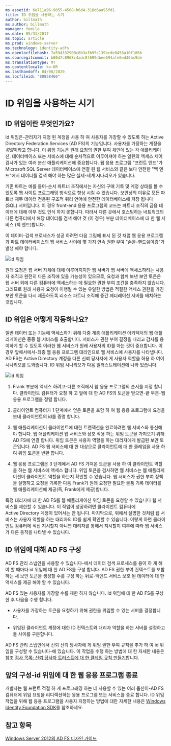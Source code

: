 ```yaml
---
ms.assetid: 6e711a96-9055-4508-b6d4-318d6aa95fd1
title: ID 위임을 사용하는 시기
author: billmath
ms.author: billmath
manager: femila
ms.date: 05/31/2017
ms.topic: article
ms.prod: windows-server
ms.technology: identity-adfs
ms.openlocfilehash: 7a594332900c8b3afb95c139bcde8458a10f186b
ms.sourcegitcommit: b00d7c8968c4adc8f699dbee694afe6ed36bc9de
ms.translationtype: MT
ms.contentlocale: ko-KR
ms.lasthandoff: 04/08/2020
ms.locfileid: "80858466"
---
```

# <a name="when-to-use-identity-delegation"></a>ID 위임을 사용하는 시기
  
## <a name="what-is-identity-delegation"></a>ID 위임이란 무엇인가요?  
Id 위임은\-관리자가 지정 된 계정을 사용 하 여 사용자를 가장할 수 있도록 하는 Active Directory Federation Services \(AD FS\)의 기능입니다. 사용자를 가장하는 계정을 *위임*이라고 합니다. 이 위임 기능은 원래 요청의 권한 부여 체인에 있는 각 애플리케이션, 데이터베이스 또는 서비스에 대해 순차적으로 이루어져야 하는 일련의 액세스 제어 검사가 있는 여러 분산 애플리케이션에 중요합니다. 웹 응용 프로그램 "프런트 엔드"가 Microsoft SQL Server 데이터베이스에 연결 된 웹 서비스와 같은 보다 안전한 "백 엔드"에서 데이터를 검색 해야 하는 많은 실제\-세계 시나리오가 있습니다.  
  
기존 파트는 예를 들어\-순서 파트너 조직에서는 자신의 구매 기록 및 계정 상태를 볼 수 있도록 웹 사이트 프로그래밍 방식으로 향상 시킬 수 있습니다. 보안상의 이유로 모든 파트너 재무 데이터 전용된 구조적 쿼리 언어에 안전한 데이터베이스에 저장 됩니다 \(SQL\) 서버입니다. 이 경우 front\-end 응용 프로그램의 코드는 파트너 조직의 금융 데이터에 대해 아무 것도 인식 하지 못합니다. 따라서 다른 곳에서 호스팅하는 네트워크의 다른 컴퓨터에서 해당 데이터를 검색 해야 것 \(이 경우\) 부분 데이터베이스에 대 한 웹 서비스 \(백 엔드\)합니다.  
  
이 데이터\-검색 프로세스가 성공 하려면 다음 그림에 표시 된 것 처럼 웹 응용 프로그램과 파트 데이터베이스의 웹 서비스 사이에 몇 가지 연속 권한 부여 "손을\-핸드쉐이킹"가 발생 해야 합니다.  
  
![id 위임](media/adfs2_identitydelegationconcept.gif)  
  
원래 요청은 웹 서버 자체에 대해 이루어지지만 웹 서버가 웹 서버에 액세스하려는 사용자 조직과 완전히 다른 조직에 있을 가능성이 있으므로, 요청과 함께 보낸 보안 토큰은 웹 서버 외에 다른 컴퓨터에 액세스하는 데 필요한 권한 부여 조건을 충족하지 않습니다. 그러므로 원래 사용자 요청이 이행될 수 있는 유일한 방법은 적절한 액세스 권한을 가진 보안 토큰을 다시 제출하도록 리소스 파트너 조직에 중간 페더레이션 서버를 배치하는 것입니다.  
  
## <a name="how-does-identity-delegation-work"></a>ID 위임은 어떻게 작동하나요?  
일반 데이터 또는 기능에 액세스하기 위해 다중 계층 애플리케이션 아키텍처의 웹 애플리케이션은 종종 웹 서비스를 호출합니다. 서비스가 권한 부여 결정을 내리고 감사를 용이하게 할 수 있도록 이러한 웹 서비스가 원래 사용자의 ID를 아는 것이 중요합니다. 이 경우 앞에서에서\-최종 웹 응용 프로그램 대리인으로 웹 서비스에 사용자를 나타냅니다. AD FS는 Active Directory 계정을 다른 신뢰 당사자에 게 사용자 역할을 허용 하 여이 시나리오를 도와줍니다. ID 위임 시나리오가 다음 일러스트레이션에 나와 있습니다.  
  
![id 위임](media/adfs2_identitydelegationsteps.gif)  
  
1.  Frank 부분에 액세스 하려고\-다른 조직에서 웹 응용 프로그램의 순서를 지정 합니다. 클라이언트 컴퓨터가 요청 하 고 앞에 대 한 AD FS의 토큰을 받으면\-끝 부분\-웹 응용 프로그램을 정렬 합니다.  
  
2.  클라이언트 컴퓨터가 1 단계에서 얻은 토큰을 포함 하 여 웹 응용 프로그램에 요청을 보내 클라이언트의 id를 증명 합니다.  
  
3.  웹 애플리케이션이 클라이언트에 대한 트랜잭션을 완료하려면 웹 서비스와 통신해야 합니다. 웹 애플리케이션 웹 서비스와 상호 작용 하는 위임 토큰을 가져오기 위해 AD FS에 연결 합니다. 위임 토큰은 사용자 역할을 하는 대리자에게 발급된 보안 토큰입니다. AD FS 웹 서비스에 대 한 대상으로 클라이언트에 대 한 클레임을 사용 하 여 위임 토큰을 반환 합니다.  
  
4.  웹 응용 프로그램은 3 단계에서 AD FS 가져온 토큰을 사용 하 여 클라이언트 역할을 하는 웹 서비스에 액세스 합니다. 위임 토큰을 검사하면 웹 서비스는 웹 애플리케이션이 클라이언트 역할을 하는지 확인할 수 있습니다. 웹 서비스가 권한 부여 정책을 실행하고 요청을 기록한 다음 Frank가 원래 요청한 필요한 물품 기록 데이터를 웹 애플리케이션에 제공(즉, Frank에게 제공)합니다.  
  
특정 대리자에 대 한 AD FS를 웹 애플리케이션 위임 토큰을 요청할 수 있습니다 웹 서비스를 제한할 수 있습니다. 이 작업이 성공하려면 클라이언트 컴퓨터에 Active Directory 계정이 있어서는 안 됩니다. 마지막으로, 위에서 설명한 것처럼 웹 서비스는 사용자 역할을 하는 대리자의 ID를 쉽게 확인할 수 있습니다. 이렇게 하면 클라이언트 컴퓨터에 직접 지시할지 아니면 대리자를 통해서 지시할지 여부에 따라 웹 서비스가 다른 동작을 나타낼 수 있습니다.  
  
## <a name="configuring-ad-fs-for-identity-delegation"></a>ID 위임에 대해 AD FS 구성  
AD FS 관리 스냅인을 사용할 수 있습니다\-에서 데이터 검색 프로세스를 용이 하 게 해야 할 때마다 id 위임에 대 한 AD FS를 구성 합니다. AD FS 권한 부여 컨텍스트를 포함 하는 새 보안 토큰을 생성할 수를 구성 하는 뒤로\-백엔드 서비스 보호 된 데이터에 대 한 액세스를 제공 해야 할 수 있습니다.  
  
AD FS 있는 사용자를 가장할 수를 제한 하지 않습니다. Id 위임에 대 한 AD FS를 구성한 후 다음을 수행 합니다.  
  
-   사용자를 가장하는 토큰을 요청하기 위해 권한을 위임할 수 있는 서버를 결정합니다.  
  
-   위임된 클라이언트 계정에 대한 ID 컨텍스트와 대리자 역할을 하는 서버를 설정하고 둘 사이를 구분합니다.  
  
AD FS 관리 스냅인에서 신뢰 신뢰 당사자에 게 위임 권한 부여 규칙을 추가 하 여 id 위임을 구성할 수 있습니다\-에 있습니다. 이 작업을 수행 하는 방법에 대 한 자세한 내용은 참조 [검사 목록: 신뢰 당사자 트러스트에 대 한 클레임 규칙 만들기](../../ad-fs/deployment/Checklist--Creating-Claim-Rules-for-a-Relying-Party-Trust.md)합니다.  
  
## <a name="configuring-the-front-end-web-application-for-identity-delegation"></a>앞의 구성\-id 위임에 대 한 웹 응용 프로그램 종료  
개발자는 웹 프런트 적절 하 게 프로그래밍 하는 데 사용할 수 있는 여러 옵션이\-AD FS 컴퓨터에 위임 요청을 리디렉션하는 응용 프로그램 또는 서비스를 종료 합니다. ID 위임 작업을 위해 웹 응용 프로그램을 사용자 지정하는 방법에 대한 자세한 내용은 [Windows Identity Foundation SDK](https://go.microsoft.com/fwlink/?LinkId=122266)를 참조하세요.  
  
## <a name="see-also"></a>참고 항목
[Windows Server 2012의 AD FS 디자인 가이드](AD-FS-Design-Guide-in-Windows-Server-2012.md)
